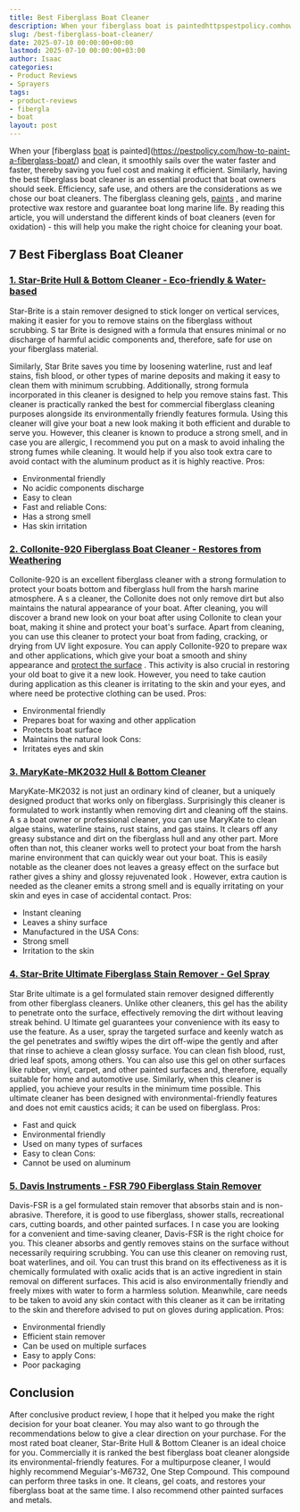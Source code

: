 ```yaml
---
title: Best Fiberglass Boat Cleaner
description: When your fiberglass boat is paintedhttpspestpolicy.comhow-to-paint-a-fiberglass-boat and clean, it smoothly sails over the water faster and faster, thereby...
slug: /best-fiberglass-boat-cleaner/
date: 2025-07-10 00:00:00+00:00
lastmod: 2025-07-10 00:00:00+03:00
author: Isaac
categories:
- Product Reviews
- Sprayers
tags:
- product-reviews
- fibergla
- boat
layout: post
---
```

When your
[fiberglass [boat](https://pestpolicy.com/best-paint-for-fiberglass-boats/) is painted](https://pestpolicy.com/how-to-paint-a-fiberglass-boat/)
and clean, it smoothly sails over the water faster and faster, thereby saving you fuel cost and making it efficient. Similarly, having the best fiberglass boat cleaner is an essential product that boat owners should seek.
Efficiency, safe use, and others are the considerations as we chose our boat cleaners. The fiberglass cleaning gels,
[paints](https://pestpolicy.com/best-paint-for-fiberglass-boats/)
, and marine protective wax restore and guarantee boat long marine life.
By reading this article, you will understand the different kinds of boat cleaners (even for oxidation) - this will help you make the right choice for cleaning your boat.
## 7 Best Fiberglass Boat Cleaner
### [1. Star-Brite Hull & Bottom Cleaner - Eco-friendly & Water-based](https://www.amazon.com/dp/B00U2JBSI2/?tag=p-policy-20)
Star-Brite is a stain remover designed to stick longer on vertical services, making it easier for you to remove stains on the fiberglass without scrubbing.
S
tar Brite is designed with a formula that ensures minimal or no discharge of harmful acidic components and, therefore, safe for use on your fiberglass material.

Similarly, Star Brite saves you time by loosening waterline, rust and leaf stains, fish blood, or other types of marine deposits and making it easy to clean them with minimum scrubbing. Additionally, strong formula incorporated in this cleaner is designed to help you remove stains fast.
This cleaner is practically ranked the best for commercial fiberglass cleaning purposes alongside its environmentally friendly features formula. Using this cleaner will give your boat a new look making it both efficient and durable to serve you.
However, this cleaner is known to produce a strong smell, and in case you are allergic, I recommend you put on a mask to avoid inhaling the strong fumes while cleaning. It would help if you also took extra care to avoid contact with the aluminum product as it is highly reactive.
Pros:
- Environmental friendly
- No acidic components discharge
- Easy to clean
- Fast and reliable
Cons:
- Has a strong smell
- Has skin irritation

### [2. Collonite-920 Fiberglass Boat Cleaner - Restores from Weathering](https://www.amazon.com/dp/B009VQDWRW/?tag=p-policy-20)
Collonite-920 is an excellent fiberglass cleaner with a strong formulation to protect your boats bottom and fiberglass hull from the harsh marine atmosphere.
A
s a cleaner, the Collonite does not only remove dirt but also maintains the natural appearance of your boat.
After cleaning, you will discover a brand new look on your boat after using Collonite to clean your boat, making it shine and protect your boat's surface. Apart from cleaning, you can use this cleaner to protect your boat from fading, cracking, or drying from UV light exposure.
You can apply Collonite-920 to prepare wax and other applications, which give your boat a smooth and shiny appearance and
[protect the surface](https://pestpolicy.com/best-boat-bottom-paint-for-speed/)
. This activity is also crucial in restoring your old boat to give it a new look.
However, you need to take caution during application as this cleaner is irritating to the skin and your eyes, and where need be protective clothing can be used.
Pros:
- Environmental friendly
- Prepares boat for waxing and other application
- Protects boat surface
- Maintains the natural look
Cons:
- Irritates eyes and skin
### [3. MaryKate-MK2032 Hull & Bottom Cleaner](https://www.amazon.com/dp/B0000AXNNA/?tag=p-policy-20)
MaryKate-MK2032 is not just an ordinary kind of cleaner, but a uniquely designed product that works only on fiberglass. Surprisingly this cleaner is formulated to work instantly when removing dirt and cleaning off the stains.
A
s a boat owner or professional cleaner, you can use MaryKate to clean algae stains, waterline stains, rust stains, and gas stains. It clears off any greasy substance and dirt on the fiberglass hull and any other part.
More often than not, this cleaner works well to protect your boat from the harsh marine environment that can quickly wear out your boat. This is easily notable as the cleaner does not leaves a greasy effect on the surface but rather gives a shiny and
glossy rejuvenated look
.
However, extra caution is needed as the cleaner emits a strong smell and is equally irritating on your skin and eyes in case of accidental contact.
Pros:
- Instant cleaning
- Leaves a shiny surface
- Manufactured in the USA
Cons:
- Strong smell
- Irritation to the skin
### [4. Star-Brite Ultimate Fiberglass Stain Remover - Gel Spray](https://www.amazon.com/dp/B07BKVYQFX/?tag=p-policy-20)
Star Brite ultimate is a gel formulated stain remover designed differently from other fiberglass cleaners. Unlike other cleaners, this gel has the ability to penetrate onto the surface, effectively removing the dirt without leaving streak behind.
U
ltimate gel guarantees your convenience with its easy to use the feature. As a user, spray the targeted surface and keenly watch as the gel penetrates and swiftly wipes the dirt off-wipe the gently and after that rinse to achieve a clean glossy surface.
You can clean fish blood, rust, dried leaf spots, among others. You can also use this gel on other surfaces like rubber, vinyl, carpet, and other painted surfaces and, therefore, equally suitable for home and automotive use.
Similarly, when this cleaner is applied, you achieve your results in the minimum time possible.
This ultimate cleaner has been designed with environmental-friendly features and does not emit caustics acids; it can be used on fiberglass.
Pros:
- Fast and quick
- Environmental friendly
- Used on many types of surfaces
- Easy to clean
Cons:
- Cannot be used on aluminum
### [5. Davis Instruments - FSR 790 Fiberglass Stain Remover](https://www.amazon.com/dp/B001446K4G/?tag=p-policy-20)
Davis-FSR is a gel formulated stain remover that absorbs stain and is non-abrasive. Therefore, it is good to use fiberglass, shower stalls, recreational cars, cutting boards, and other painted surfaces.
I
n case you are looking for a convenient and time-saving cleaner, Davis-FSR is the right choice for you. This cleaner absorbs and gently removes stains on the surface without necessarily requiring scrubbing. You can use this cleaner on removing rust, boat waterlines, and oil.
You can trust this brand on its effectiveness as it is chemically formulated with oxalic acids that is an active ingredient in stain removal on different surfaces. This acid is also environmentally friendly and freely mixes with water to form a harmless solution.
Meanwhile, care needs to be taken to avoid any skin contact with this cleaner as it can be irritating to the skin and therefore advised to put on gloves during application.
Pros:
- Environmental friendly
- Efficient stain remover
- Can be used on multiple surfaces
- Easy to apply
Cons:
- Poor packaging
## Conclusion
After conclusive product review, I hope that it helped you make the right decision for your boat cleaner. You may also want to go through the recommendations below to give a clear direction on your purchase.
For the most rated boat cleaner, Star-Brite Hull & Bottom Cleaner is an ideal choice for you. Commercially it is ranked the best fiberglass boat cleaner alongside its environmental-friendly features.
For a multipurpose cleaner, I would highly recommend Meguiar's-M6732, One Step Compound. This compound can perform three tasks in one. It cleans, gel coats, and restores your fiberglass boat at the same time. I also recommend other painted surfaces and metals.
